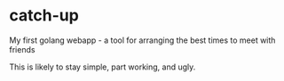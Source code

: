 # catch-up
My first golang webapp - a tool for arranging the best times to meet with friends

This is likely to stay simple, part working, and ugly.
